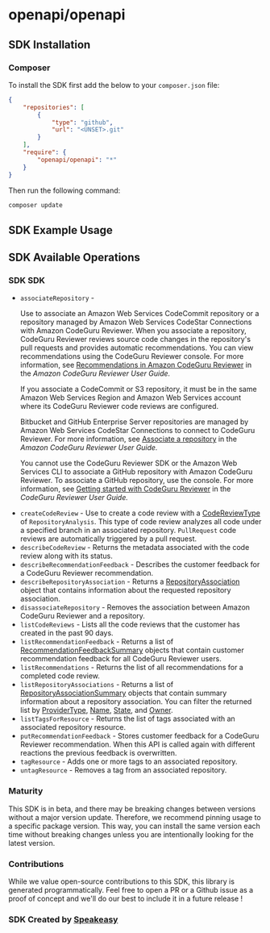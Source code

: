 # openapi/openapi

<!-- Start SDK Installation -->
## SDK Installation

### Composer

To install the SDK first add the below to your `composer.json` file:

```json
{
    "repositories": [
        {
            "type": "github",
            "url": "<UNSET>.git"
        }
    ],
    "require": {
        "openapi/openapi": "*"
    }
}
```

Then run the following command:

```bash
composer update
```
<!-- End SDK Installation -->

## SDK Example Usage
<!-- Start SDK Example Usage -->

<!-- End SDK Example Usage -->

<!-- Start SDK Available Operations -->
## SDK Available Operations

### SDK SDK

* `associateRepository` - <p>Use to associate an Amazon Web Services CodeCommit repository or a repository managed by Amazon Web Services CodeStar Connections with Amazon CodeGuru Reviewer. When you associate a repository, CodeGuru Reviewer reviews source code changes in the repository's pull requests and provides automatic recommendations. You can view recommendations using the CodeGuru Reviewer console. For more information, see <a href="https://docs.aws.amazon.com/codeguru/latest/reviewer-ug/recommendations.html">Recommendations in Amazon CodeGuru Reviewer</a> in the <i>Amazon CodeGuru Reviewer User Guide.</i> </p> <p>If you associate a CodeCommit or S3 repository, it must be in the same Amazon Web Services Region and Amazon Web Services account where its CodeGuru Reviewer code reviews are configured.</p> <p>Bitbucket and GitHub Enterprise Server repositories are managed by Amazon Web Services CodeStar Connections to connect to CodeGuru Reviewer. For more information, see <a href="https://docs.aws.amazon.com/codeguru/latest/reviewer-ug/getting-started-associate-repository.html">Associate a repository</a> in the <i>Amazon CodeGuru Reviewer User Guide.</i> </p> <note> <p>You cannot use the CodeGuru Reviewer SDK or the Amazon Web Services CLI to associate a GitHub repository with Amazon CodeGuru Reviewer. To associate a GitHub repository, use the console. For more information, see <a href="https://docs.aws.amazon.com/codeguru/latest/reviewer-ug/getting-started-with-guru.html">Getting started with CodeGuru Reviewer</a> in the <i>CodeGuru Reviewer User Guide.</i> </p> </note>
* `createCodeReview` - Use to create a code review with a <a href="https://docs.aws.amazon.com/codeguru/latest/reviewer-api/API_CodeReviewType.html">CodeReviewType</a> of <code>RepositoryAnalysis</code>. This type of code review analyzes all code under a specified branch in an associated repository. <code>PullRequest</code> code reviews are automatically triggered by a pull request.
* `describeCodeReview` - Returns the metadata associated with the code review along with its status.
* `describeRecommendationFeedback` - Describes the customer feedback for a CodeGuru Reviewer recommendation.
* `describeRepositoryAssociation` - Returns a <a href="https://docs.aws.amazon.com/codeguru/latest/reviewer-api/API_RepositoryAssociation.html">RepositoryAssociation</a> object that contains information about the requested repository association.
* `disassociateRepository` - Removes the association between Amazon CodeGuru Reviewer and a repository.
* `listCodeReviews` - Lists all the code reviews that the customer has created in the past 90 days.
* `listRecommendationFeedback` - Returns a list of <a href="https://docs.aws.amazon.com/codeguru/latest/reviewer-api/API_RecommendationFeedbackSummary.html">RecommendationFeedbackSummary</a> objects that contain customer recommendation feedback for all CodeGuru Reviewer users.
* `listRecommendations` - Returns the list of all recommendations for a completed code review.
* `listRepositoryAssociations` - Returns a list of <a href="https://docs.aws.amazon.com/codeguru/latest/reviewer-api/API_RepositoryAssociationSummary.html">RepositoryAssociationSummary</a> objects that contain summary information about a repository association. You can filter the returned list by <a href="https://docs.aws.amazon.com/codeguru/latest/reviewer-api/API_RepositoryAssociationSummary.html#reviewer-Type-RepositoryAssociationSummary-ProviderType">ProviderType</a>, <a href="https://docs.aws.amazon.com/codeguru/latest/reviewer-api/API_RepositoryAssociationSummary.html#reviewer-Type-RepositoryAssociationSummary-Name">Name</a>, <a href="https://docs.aws.amazon.com/codeguru/latest/reviewer-api/API_RepositoryAssociationSummary.html#reviewer-Type-RepositoryAssociationSummary-State">State</a>, and <a href="https://docs.aws.amazon.com/codeguru/latest/reviewer-api/API_RepositoryAssociationSummary.html#reviewer-Type-RepositoryAssociationSummary-Owner">Owner</a>.
* `listTagsForResource` - Returns the list of tags associated with an associated repository resource.
* `putRecommendationFeedback` - Stores customer feedback for a CodeGuru Reviewer recommendation. When this API is called again with different reactions the previous feedback is overwritten.
* `tagResource` - Adds one or more tags to an associated repository.
* `untagResource` - Removes a tag from an associated repository.
<!-- End SDK Available Operations -->

### Maturity

This SDK is in beta, and there may be breaking changes between versions without a major version update. Therefore, we recommend pinning usage
to a specific package version. This way, you can install the same version each time without breaking changes unless you are intentionally
looking for the latest version.

### Contributions

While we value open-source contributions to this SDK, this library is generated programmatically.
Feel free to open a PR or a Github issue as a proof of concept and we'll do our best to include it in a future release !

### SDK Created by [Speakeasy](https://docs.speakeasyapi.dev/docs/using-speakeasy/client-sdks)

